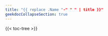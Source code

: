 ```yaml
---
title: "{{ replace .Name "-" " " | title }}"
geekdocCollapseSection: true
---
```


<!-- spellchecker-disable -->

{{< toc-tree >}}

<!-- spellchecker-enable -->
